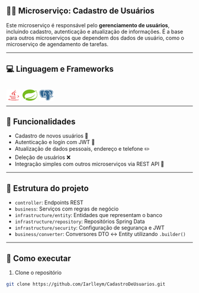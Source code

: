 ## 🧑‍💻 Microserviço: Cadastro de Usuários

Este microserviço é responsável pelo **gerenciamento de usuários**, incluindo cadastro, autenticação e atualização de informações. É a base para outros microserviços que dependem dos dados de usuário, como o microserviço de agendamento de tarefas.  

---

## 💻 Linguagem e Frameworks
<div style="display: inline_block"><br>
  <img align="center" alt="Java" height="30" width="40" src="https://raw.githubusercontent.com/devicons/devicon/master/icons/java/java-plain.svg">
  <img align="center" alt="Spring Boot" height="30" width="40" src="https://raw.githubusercontent.com/devicons/devicon/master/icons/spring/spring-original.svg">
  <img align="center" alt="PostgreSQL" height="30" width="40" src="https://raw.githubusercontent.com/devicons/devicon/master/icons/postgresql/postgresql-plain.svg">
</div>

---

## 🔧 Funcionalidades
- Cadastro de novos usuários 📝  
- Autenticação e login com JWT 🔑  
- Atualização de dados pessoais, endereço e telefone ✏️  
- Deleção de usuários ❌  
- Integração simples com outros microserviços via REST API 🔗  

---

## 📂 Estrutura do projeto
- `controller`: Endpoints REST  
- `business`: Serviços com regras de negócio  
- `infrastructure/entity`: Entidades que representam o banco  
- `infrastructure/repository`: Repositórios Spring Data  
- `infrastructure/security`: Configuração de segurança e JWT  
- `business/converter`: Conversores DTO ↔ Entity utilizando `.builder()`  

---

## 📌 Como executar
1. Clone o repositório  
```bash
git clone https://github.com/Iarlleym/CadastroDeUsuarios.git
